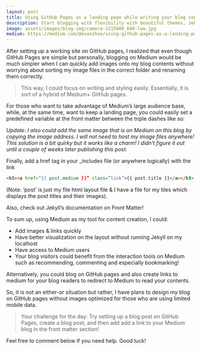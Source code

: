 ```yaml
---
layout: post
title: Using GitHub Pages as a landing page while writing your blog contents on Medium
description: Start blogging with flexibility with beautiful themes, Jekyll, custom domain and DNS provider of your choice.
image: assets/images/blog-img/camera-1215600_640-low.jpg
medium: https://medium.com/@evanzhoe/using-github-pages-as-a-landing-page-while-creating-blog-contents-on-medium-7efd4028bec0
---
```


After setting up a working site on GitHub pages, I realized that even though GitHub Pages are simple but personally, blogging on Medium would be much simpler when I can quickly add images onto my blog contents without worrying about sorting my image files in the correct folder and renaming them correctly.

>This way, I could focus on writing and styling easily. Essentially, it is sort of a hybrid of Medium+ GitHub pages.


For those who want to take advantage of Medium’s large audience base, while, at the same time, want to keep a landing page, you could easily set a predefined variable at the front matter between the triple dashes like so:

_Update: I also could add the same image that is on Medium on this blog by copying the image address. I will not need to host my image files anywhere! This solution is a bit quirky but it works like a charm! I didn't figure it out until a couple of weeks later publishing this post._

Finally, add a href tag in your _includes file (or anywhere logically) with the link
```html
<h3><a href=”{{ post.medium }}” class=”link”>{{ post.title }}</a></h3>
```
(Note: ‘post’ is just my file html layout file & I have a file for my tiles which displays the post titles and their images).

Also, check out Jekyll’s documentation on Front Matter!

To sum up, using Medium as my tool for content creation, I could:

* Add images & links quickly  
* Have better visualization on the layout without running Jekyll on my localhost  
* Have access to Medium users  
* Your blog visitors could benefit from the interaction tools on Medium such as recommending, commenting and especially bookmarking!

Alternatively, you could blog on GitHub pages and also create links to medium for your blog readers to redirect to Medium to read your contents.

So, it is not an either-or situation but rather, I have plans to design my blog on GitHub pages without images optimized for those who are using limited mobile data.

> Your challenge for the day: Try setting up a blog post on GitHub Pages, create a blog post, and then add add a link to your Medium blog in the front matter section!

Feel free to comment below if you need help. Good luck!
